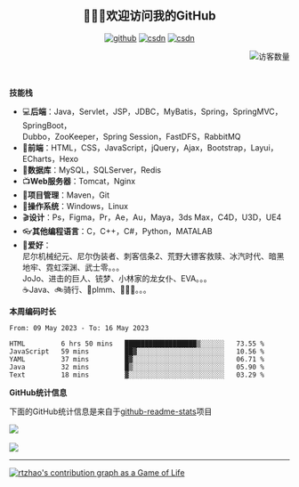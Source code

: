 
<h2 align="center">🥰🥰🥰欢迎访问我的GitHub</h2>
<p align="center">
  <a href="https://github.com/rtzhao"><img src="https://img.shields.io/badge/GitHub-ff79c6" alt="github"></a>
  <a href="https://blog.csdn.net/RTyinying"><img src="https://img.shields.io/badge/CSDN-cf000e" alt="csdn"></a>
  <a href="https://www.rtzhao.site"><img src="https://img.shields.io/badge/-RtZhao's%20Blog-blue" alt="csdn"></a>
</p>

<img align='right' src="https://profile-counter.glitch.me/rtzhao/count.svg" alt="访客数量"/>

<br/>
<br/>
<br/>

**技能栈**

- 💻**后端**：Java，Servlet，JSP，JDBC，MyBatis，Spring，SpringMVC，SpringBoot，</br>
Dubbo，ZooKeeper，Spring Session，FastDFS，RabbitMQ
- 📝**前端**：HTML，CSS，JavaScript，jQuery，Ajax，Bootstrap，Layui，ECharts，Hexo
- 💼**数据库**：MySQL，SQLServer，Redis
- 📺**Web服务器**：Tomcat，Nginx
- 💾**项目管理**：Maven，Git
- 🔏**操作系统**：Windows，Linux
- 🎬**设计**：Ps，Figma，Pr，Ae，Au，Maya，3ds Max，C4D，U3D，UE4
- 👓**其他编程语言**：C，C++，C#，Python，MATALAB
- 🥰**爱好**：<br/>
  尼尔机械纪元、尼尔伪装者、刺客信条2、荒野大镖客救赎、冰汽时代、暗黑地牢、霓虹深渊、武士零。。。<br/>
  JoJo、进击的巨人、铳梦、小林家的龙女仆、EVA。。。<br/>
  ☕Java、🚲骑行、👸plmm、🤺🤺🤺。。。<br/>


**本周编码时长**

<!--START_SECTION:waka-->

```text
From: 09 May 2023 - To: 16 May 2023

HTML         6 hrs 50 mins   ██████████████████▒░░░░░░   73.55 %
JavaScript   59 mins         ██▓░░░░░░░░░░░░░░░░░░░░░░   10.56 %
YAML         37 mins         █▓░░░░░░░░░░░░░░░░░░░░░░░   06.71 %
Java         32 mins         █▒░░░░░░░░░░░░░░░░░░░░░░░   05.90 %
Text         18 mins         ▓░░░░░░░░░░░░░░░░░░░░░░░░   03.29 %
```

<!--END_SECTION:waka-->



**GitHub统计信息**



下面的GitHub统计信息是来自于[github-readme-stats](https://github.com/anuraghazra/github-readme-stats)项目

<a href="https://github.com/rtzhao/rtzhao">
  <img align="center" src="https://github-readme-stats.anuraghazra1.vercel.app/api?username=rtzhao&show_icons=true&theme=radical" />
</a>

<br/>
<br/>

<a href="https://github.com/rtzhao/rtzhao">
  <img align="center" src="https://github-readme-stats.vercel.app/api/top-langs/?username=rtzhao&layout=compact" />
</a>

<br/>

---

[![rtzhao's contribution graph as a Game of Life](https://github4life.herokuapp.com/rtzhao.gif)](https://github4life.herokuapp.com/rtzhao)


